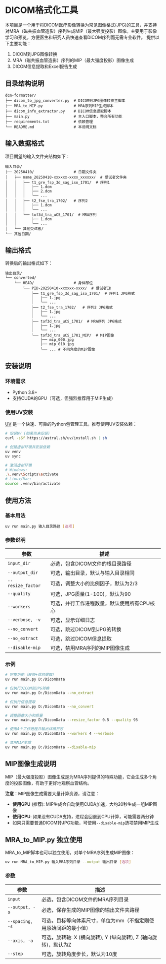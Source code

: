 # DICOM格式化工具

本项目是一个用于将DICOM医疗影像转换为常见图像格式(JPG)的工具，并支持对MRA（磁共振血管造影）序列生成MIP（最大强度投影）图像。主要用于影像学习和预览，方便医生和研究人员快速查看DICOM序列而无需专业软件。
提供以下主要功能：
1. DICOM到JPG图像转换
2. MRA（磁共振血管造影）序列的MIP（最大强度投影）图像生成
3. DICOM信息提取和Excel报告生成

## 目录结构说明

```
dcm-formatter/
├── dicom_to_jpg_converter.py  # DICOM到JPG图像转换主脚本
├── MRA_to_MIP.py              # MRA序列MIP生成脚本
├── dicom_info_extractor.py    # DICOM信息提取脚本
├── main.py                    # 主入口脚本，整合所有功能
├── requirements.txt           # 依赖管理
└── README.md                  # 本说明文档
```

## 输入数据格式

项目期望的输入文件夹结构如下：

```
输入目录/
├── 20250410/                  # 日期文件夹
│   ├── name_20250410-xxxxxx-xxxx_xxxxxx/  # 受试者文件夹
│   │   ├── t1_gre_fsp_3d_sag_iso_1701/  # 序列1
│   │   │   ├── 1.dcm
│   │   │   ├── 2.dcm
│   │   │   └── ...
│   │   ├── t2_fse_tra_1702/   # 序列2
│   │   │   ├── 1.dcm
│   │   │   └── ...
│   │   └── tof3d_tra_uCS_1701/  # MRA序列
│   │       ├── 1.dcm
│   │       └── ...
│   └── 其他受试者/
└── 其他日期/
```

## 输出格式

转换后的输出格式如下：

```
输出目录/
└── converted/
    └── HEAD/                  # 身体部位
        └── PID-20250410-xxxxxx-xxxx/  # 受试者ID
            ├── t1_gre_fsp_3d_sag_iso_1701/  # 序列1 JPG格式
            │   ├── 1.jpg
            │   └── ...
            ├── t2_fse_tra_1702/   # 序列2 JPG格式
            │   ├── 1.jpg
            │   └── ...
            ├── tof3d_tra_uCS_1701/  # MRA序列 JPG格式
            │   ├── 1.jpg
            │   └── ...
            └── tof3d_tra_uCS_1701_MIP/  # MIP图像
                ├── mip_000.jpg
                ├── mip_010.jpg
                └── ... # 不同角度的MIP图像
```

## 安装说明

### 环境需求

- Python 3.8+
- 支持CUDA的GPU（可选，但强烈推荐用于MIP生成）

### 使用UV安装

[UV](https://github.com/astral-sh/uv) 是一个快速、可靠的Python包管理工具。推荐使用UV安装依赖：

```bash
# 安装UV (如果尚未安装)
curl -sSf https://astral.sh/uv/install.sh | sh

# 创建虚拟环境并安装依赖
uv venv
uv sync

# 激活虚拟环境
# Windows:
.\.venv\Scripts\activate
# Linux/Mac:
source .venv/bin/activate
```

## 使用方法

### 基本用法

```bash
uv run main.py 输入目录路径 [选项]
```

### 参数说明

| 参数 | 描述 |
|------|------|
| `input_dir` | 必选，包含DICOM文件的根目录路径 |
| `--output_dir` | 可选，输出目录，默认与输入目录相同 |
| `--resize_factor` | 可选，调整大小的比例因子，默认为2/3 |
| `--quality` | 可选，JPG质量(1-100)，默认为90 |
| `--workers` | 可选，并行工作进程数量，默认使用所有CPU核心 |
| `--verbose, -v` | 可选，显示详细日志 |
| `--no_convert` | 可选，跳过DICOM到JPG的转换 |
| `--no_extract` | 可选，跳过DICOM信息提取 |
| `--disable-mip` | 可选，禁用MRA序列的MIP图像生成 |

### 示例

```bash
# 完整功能（转换+信息提取）
uv run main.py D:/DicomData

# 仅执行DICOM到JPG转换
uv run main.py D:/DicomData --no_extract

# 仅执行信息提取
uv run main.py D:/DicomData --no_convert

# 调整图像大小和质量
uv run main.py D:/DicomData --resize_factor 0.5 --quality 95

# 使用4个工作进程并输出详细日志
uv run main.py D:/DicomData --workers 4 --verbose

# 禁用MIP生成
uv run main.py D:/DicomData --disable-mip
```

## MIP图像生成说明

MIP（最大强度投影）图像生成是为MRA序列提供的特殊功能，它会生成多个角度的投影图像，有助于更好地观察血管结构。

**注意**：MIP图像生成需要大量计算资源，请注意：

- **使用GPU** (推荐): MIP生成会自动使用CUDA加速，大约20秒生成一组MIP图像
- **使用CPU**: 如果没有CUDA支持，进程会回退到CPU计算，可能需要两分钟
- 如果只需要普通DICOM转JPG功能，可使用`--disable-mip`选项禁用MIP生成

## MRA_to_MIP.py 独立使用

MRA_to_MIP脚本也可以独立使用，对单个MRA序列生成MIP图像：

```bash
uv run MRA_to_MIP.py 输入MRA序列目录 --output 输出目录 [选项]
```

### 参数

| 参数 | 描述 |
|------|------|
| `input` | 必选，包含DICOM文件的MRA序列目录 |
| `--output, -o` | 必选，保存生成的MIP图像的输出文件夹路径 |
| `--spacing, -s` | 可选，目标等向体素尺寸，单位为mm（不指定则使用原始间距的最小值） |
| `--axis, -a` | 可选，旋转轴: X (横向旋转), Y (纵向旋转), Z (轴向旋转)，默认为Z |
| `--step` | 可选，旋转角度步长，默认为10度 |
